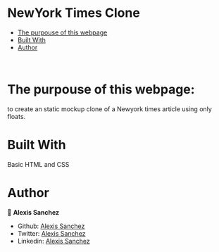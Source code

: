 # NewYork Times Clone

* [The purpouse of this webpage](#the-purpouse-of-this-webpage)
* [Built With](#built-with)
* [Author](#author)
<br>

# The purpouse of this webpage:
to create an static mockup clone of a Newyork times article using only floats. 
<br>

# Built With
Basic HTML and CSS



# Author

👤 **Alexis Sanchez**

- Github: [Alexis Sanchez](https://github.com/Psiale)
- Twitter: [Alexis Sanchez](https://twitter.com/TFH_)
- Linkedin: [Alexis Sanchez](https://www.linkedin.com/in/alexis-sanchez-dev/)

